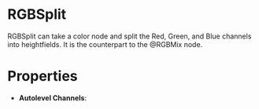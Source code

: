 # RGBSplit



RGBSplit can take a color node and split the Red, Green, and Blue channels into heightfields. It is the counterpart to the @RGBMix node.



# Properties

- **Autolevel Channels**: 



